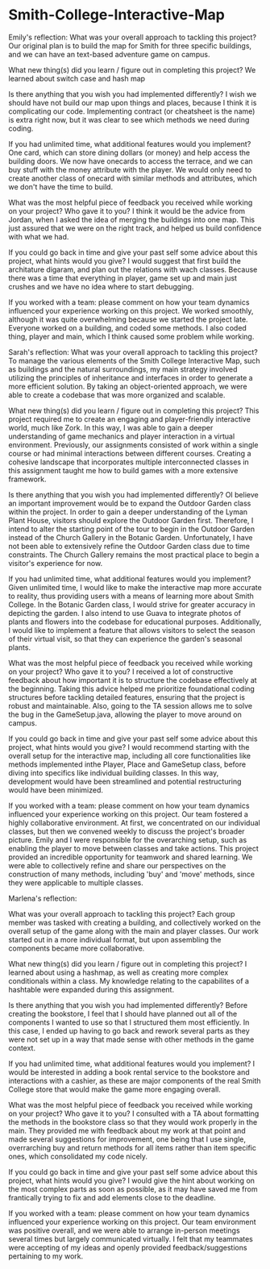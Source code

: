 # Smith-College-Interactive-Map

Emily's reflection:
What was your overall approach to tackling this project?
    Our original plan is to build the map for Smith for three specific buildings, and we can have an text-based adventure game on campus.

What new thing(s) did you learn / figure out in completing this project?
    We learned about switch case and hash map

Is there anything that you wish you had implemented differently?
    I wish we should have not build our map upon things and places, because I think it is complicating our code. Implementing contract (or cheatsheet is the name) is extra right now, but it was clear to see which methods we need during coding. 

If you had unlimited time, what additional features would you implement?
    One card, which can store dining dollars (or money) and help access the building doors. We now have onecards to access the terrace, and we can buy stuff with the money attribute with the player. We would only need to create another class of onecard with similar methods and attributes, which we don't have the time to build. 

What was the most helpful piece of feedback you received while working on your project? Who gave it to you?
    I think it would be the advice from Jordan, when I asked the idea of merging the buildings into one map. This just assured that we were on the right track, and helped us build confidence with what we had.

If you could go back in time and give your past self some advice about this project, what hints would you give?
    I would suggest that first build the architature digaram, and plan out the relations with wach classes. Because there was a time that everything in player, game set up and main just crushes and we have no idea where to start debugging.

If you worked with a team: please comment on how your team dynamics influenced your experience working on this project.
    We worked smoothly, although it was quite overwhelming because we started the project late.
    Everyone worked on a building, and coded some methods. I also coded thing, player and main, which I think caused some problem while working. 


Sarah's reflection:
What was your overall approach to tackling this project?
To manage the various elements of the Smith College Interactive Map, such as buildings and the natural surroundings, my main strategy involved utilizing the principles of inheritance and interfaces in order to generate a more efficient solution. By taking an object-oriented approach, we were able to create a codebase that was more organized and scalable.


What new thing(s) did you learn / figure out in completing this project?
This project required me to create an engaging and player-friendly interactive world, much like Zork. In this way, I was able to gain a deeper understanding of game mechanics and player interaction in a virtual environment. Previously, our assignments consisted of work within a single course or had minimal interactions between different courses. Creating a cohesive landscape that incorporates multiple interconnected classes in this assignment taught me how to build games with a more extensive framework.


Is there anything that you wish you had implemented differently?
OI believe an important improvement would be to expand the Outdoor Garden class within the project. In order to gain a deeper understanding of the Lyman Plant House, visitors should explore the Outdoor Garden first. Therefore, I intend to alter the starting point of the tour to begin in the Outdoor Garden instead of the Church Gallery in the Botanic Garden. Unfortunately, I have not been able to extensively refine the Outdoor Garden class due to time constraints. The Church Gallery remains the most practical place to begin a visitor's experience for now.


If you had unlimited time, what additional features would you implement?
Given unlimited time, I would like to make the interactive map more accurate to reality, thus providing users with a means of learning more about Smith College. In the Botanic Garden class, I would strive for greater accuracy in depicting the garden. I also intend to use Guava to integrate photos of plants and flowers into the codebase for educational purposes. Additionally, I would like to implement a feature that allows visitors to select the season of their virtual visit, so that they can experience the garden's seasonal plants.


What was the most helpful piece of feedback you received while working on your project? Who gave it to you?
I received a lot of constructive feedback about how important it is to structure the codebase effectively at the beginning. Taking this advice helped me prioritize foundational coding structures before tackling detailed features, ensuring that the project is robust and maintainable. Also, going to the TA session allows me to solve the bug in the GameSetup.java, allowing the player to move around on campus.


If you could go back in time and give your past self some advice about this project, what hints would you give?
I would recommend starting with the overall setup for the interactive map, including all core functionalities like methods implemented inthe Player, Place and GameSetup class, before diving into specifics like individual building classes. In this way, development would have been streamlined and potential restructuring would have been minimized.




If you worked with a team: please comment on how your team dynamics influenced your experience working on this project.
Our team fostered a highly collaborative environment. At first, we concentrated on our individual classes, but then we convened weekly to discuss the project's broader picture. Emily and I were responsible for the overarching setup, such as enabling the player to move between classes and take actions. This project provided an incredible opportunity for teamwork and shared learning. We were able to collectively refine and share our perspectives on the construction of many methods, including 'buy' and 'move' methods, since they were applicable to multiple classes.



Marlena's reflection: 

What was your overall approach to tackling this project? 
Each group member was tasked with creating a building, and collectively worked on the overall setup of the game along with the main and player classes. Our work started out in a more individual format, but upon assembling the components became more collaborative.

What new thing(s) did you learn / figure out in completing this project? 
I learned about using a hashmap, as well as creating more complex conditionals within a class. My knowledge relating to the capabilites of a hashtable were expanded during this assignment. 

Is there anything that you wish you had implemented differently? 
Before creating the bookstore, I feel that I should have planned out all of the components I wanted to use so that I structured them most efficiently. In this case, I ended up having to go back and rework several parts as they were not set up in a way that made sense with other methods in the game context. 

If you had unlimited time, what additional features would you implement? 
I would be interested in adding a book rental service to the bookstore and interactions with a cashier, as these are major components of the real Smith College store that would make the game more engaging overall. 

What was the most helpful piece of feedback you received while working on your project? Who gave it to you? 
I consulted with a TA about formatting the methods in the bookstore class so that they would work properly in the main. They provided me with feedback about my work at that point and made several suggestions for improvement, one being that I use single, overrarching buy and return methods for all items rather than item specific ones, which consolidated my code nicely. 

If you could go back in time and give your past self some advice about this project, what hints would you give? 
I would give the hint about working on the most complex parts as soon as possible, as it may have saved me from frantically trying to fix and add elements close to the deadline. 

If you worked with a team: please comment on how your team dynamics influenced your experience working on this project.
Our team environment was positive overall, and we were able to arrange in-person meetings several times but largely communicated virtually. I felt that my teammates were accepting of my ideas and openly provided feedback/suggestions pertaining to my work. 







